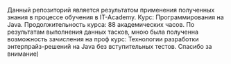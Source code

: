 Данный репозиторий является результатом применения полученных знания в процессе обучения в IT-Academy.
Курс: Программирования на Java.
Продолжительность курса: 88 академических часов.
По результатам выполнения данных тасков, мною была полученна возможность зачисления на проф курс: 
Технологии разработки энтерпрайз-решений на Java без вступительных тестов.
Спасибо за внимание)
